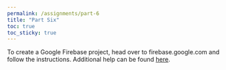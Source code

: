 ```yaml
---
permalink: /assignments/part-6
title: "Part Six"
toc: true
toc_sticky: true
---
```


To create a Google Firebase project, head over to firebase.google.com and follow the instructions.
Additional help can be found [here](https://codinglatte.com/posts/how-to/how-to-create-a-firebase-project/).